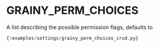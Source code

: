 # GRAINY_PERM_CHOICES

A list describing the possible permission flags, defaults to

```py
{!examples/settings/grainy_perm_choices_crud.py}
```
